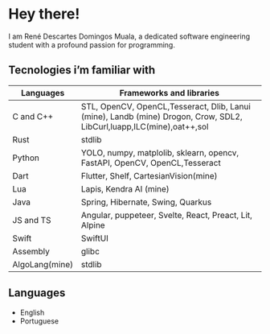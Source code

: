 # Hey there!

I am René Descartes Domingos Muala, a dedicated software engineering student with a profound passion for programming.

## Tecnologies i’m familiar with

| Languages | Frameworks and libraries |
| --- | --- |
| C and C++ | STL, OpenCV,  OpenCL,Tesseract, Dlib, Lanui (mine), Landb (mine) Drogon, Crow, SDL2, LibCurl,luapp,ILC(mine),oat++,sol |
| Rust | stdlib |
| Python | YOLO, numpy, matplolib, sklearn, opencv, FastAPI, OpenCV,  OpenCL,Tesseract |
| Dart | Flutter, Shelf, CartesianVision(mine) |
| Lua | Lapis, Kendra AI (mine) |
| Java | Spring, Hibernate, Swing, Quarkus |
| JS and TS | Angular, puppeteer, Svelte, React, Preact, Lit, Alpine |
| Swift | SwiftUI |
| Assembly | glibc |
| AlgoLang(mine) | stdlib |

## Languages

- English
- Portuguese
<!---
ReneMuala/ReneMuala is a ✨ special ✨ repository because its `README.md` (this file) appears on your GitHub profile.
You can click the Preview link to take a look at your changes.
--->
